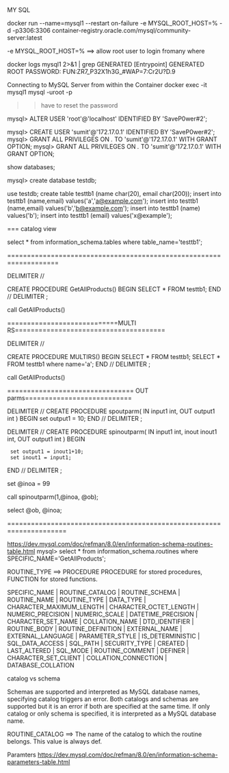 MY SQL


docker run --name=mysql1 --restart on-failure  -e MYSQL_ROOT_HOST=%  -d  -p3306:3306 container-registry.oracle.com/mysql/community-server:latest


 -e MYSQL_ROOT_HOST=%   ==> allow root user to login fromany where

docker logs mysql1 2>&1 | grep GENERATED
[Entrypoint] GENERATED ROOT PASSWORD: FUN:ZR7_P32X1h3G_#WAP=7:Cr2U?D.9


Connecting to MySQL Server from within the Container
docker exec -it mysql1 mysql -uroot -p


>> have to reset the password

mysql> ALTER USER 'root'@'localhost' IDENTIFIED BY 'SaveP0wer#2';



mysql> CREATE USER 'sumit'@'172.17.0.1' IDENTIFIED BY 'SaveP0wer#2';
mysql> GRANT ALL PRIVILEGES ON *.* TO 'sumit'@'172.17.0.1' WITH GRANT OPTION;
mysql> GRANT ALL PRIVILEGES ON *.* TO 'sumit'@'172.17.0.1' WITH GRANT OPTION;


show databases;

mysql> create database testdb;

use testdb;
create table testtb1 (name char(20), email char(200));
insert into testtb1 (name,email) values('a','a@example.com');
insert into testtb1 (name,email) values('b','b@example.com');
insert into testtb1 (name) values('b');
insert into testtb1 (email) values('x@example');


=== catalog view

select * from information_schema.tables where table_name='testtb1';

===================================================================

DELIMITER //

CREATE PROCEDURE GetAllProducts()
BEGIN
	SELECT *  FROM testtb1;
END // 
DELIMITER ;


call GetAllProducts()

============================MULTI RS======================================

DELIMITER //

CREATE PROCEDURE MULTIRS()
BEGIN
	SELECT *  FROM testtb1;
	SELECT *  FROM testtb1 where name='a';
END // 
DELIMITER ;


call GetAllProducts()

================================ OUT parms===========================


DELIMITER //
CREATE PROCEDURE spoutparm(
    IN input1 int,
    OUT output1 int
     )
BEGIN
     set output1 = 10;
END //
DELIMITER ;




DELIMITER //
CREATE PROCEDURE spinoutparm(
    IN input1 int,
	inout inout1 int,
    OUT output1 int
     )
BEGIN
     
     set output1 = inout1+10;
	 set inout1 = input1;
END //
DELIMITER ;

set @inoa = 99

call spinoutparm(1,@inoa, @ob);

select @ob, @inoa;





=====================================================================


https://dev.mysql.com/doc/refman/8.0/en/information-schema-routines-table.html
mysql> select * from information_schema.routines where SPECIFIC_NAME='GetAllProducts';


ROUTINE_TYPE ==> PROCEDURE   PROCEDURE for stored procedures, FUNCTION for stored functions.



SPECIFIC_NAME  | ROUTINE_CATALOG | ROUTINE_SCHEMA | ROUTINE_NAME   | ROUTINE_TYPE | DATA_TYPE | CHARACTER_MAXIMUM_LENGTH | CHARACTER_OCTET_LENGTH | NUMERIC_PRECISION | NUMERIC_SCALE | DATETIME_PRECISION | CHARACTER_SET_NAME | COLLATION_NAME | DTD_IDENTIFIER | ROUTINE_BODY | ROUTINE_DEFINITION                | EXTERNAL_NAME | EXTERNAL_LANGUAGE | PARAMETER_STYLE | IS_DETERMINISTIC | SQL_DATA_ACCESS | SQL_PATH | SECURITY_TYPE | CREATED             | LAST_ALTERED        | SQL_MODE                                                                                                              | ROUTINE_COMMENT | DEFINER        | CHARACTER_SET_CLIENT | COLLATION_CONNECTION | DATABASE_COLLATION 





catalog vs schema

Schemas are supported and interpreted as MySQL database names, specifying catalog triggers an error. Both catalogs and schemas are supported but it is an error if both are specified at the same time. If only catalog or only schema is specified, it is interpreted as a MySQL database name.

ROUTINE_CATALOG  ==> The name of the catalog to which the routine belongs. This value is always def.




Paramters 
https://dev.mysql.com/doc/refman/8.0/en/information-schema-parameters-table.html